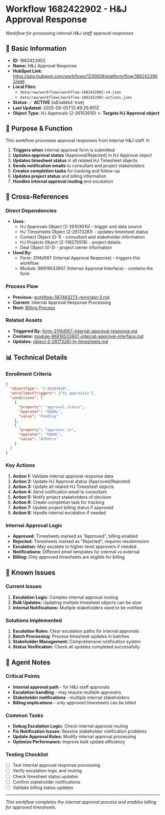 # Workflow 1682422902 - H&J Approval Response

*Workflow for processing internal H&J staff approval responses*

## 🎯 **Basic Information**

- **ID:** 1682422902
- **Name:** H&J Approval Response
- **HubSpot Link:** https://app.hubspot.com/workflows/1230608/platform/flow/1682422902/edit
- **Local Files:** 
  - `data/raw/workflows/workflow-1682422902-v4.json`
  - `data/raw/workflows/workflow-1682422902-actions.json`
- **Status:** ✅ **ACTIVE** (isEnabled: true)
- **Last Updated:** 2025-09-05T12:49:29.951Z
- **Object Type:** HJ Approvals (2-26103010) ← **Targets HJ Approval object**

## 🎯 **Purpose & Function**

This workflow processes approval responses from internal H&J staff. It:
1. **Triggers when** internal approval form is submitted
2. **Updates approval status** (Approved/Rejected) in HJ Approval object
3. **Updates timesheet status** in all related HJ Timesheet objects
4. **Sends notification emails** to consultant and project stakeholders
5. **Creates completion tasks** for tracking and follow-up
6. **Updates project status** and billing information
7. **Handles internal approval routing** and escalation

## 🔗 **Cross-References**

### **Direct Dependencies**
- **Uses:** 
  - HJ Approvals Object (2-26103010) - trigger and data source
  - HJ Timesheets Object (2-26173281) - updates timesheet status
  - Contact Object (0-1) - consultant and stakeholder information
  - HJ Projects Object (2-118270518) - project details
  - Deal Object (0-3) - project owner information
- **Used By:** 
  - Form: 31f4d567 (Internal Approval Response) - triggers this workflow
  - Module: 96919533807 (Internal Approval Interface) - contains the form

### **Process Flow**
- **Previous:** [workflow-567463273-reminder-3.md](workflow-567463273-reminder-3.md)
- **Current:** Internal Approval Response Processing
- **Next:** [Billing Process](../04_billing/overview.md)

### **Related Assets**
- **Triggered By:** [form-31f4d567-internal-approval-response.md](../forms/form-31f4d567-internal-approval-response.md)
- **Contains:** [module-96919533807-internal-approval-interface.md](../modules/module-96919533807-internal-approval-interface.md)
- **Updates:** [object-2-26173281-hj-timesheets.md](../objects/object-2-26173281-hj-timesheets.md)

## 📊 **Technical Details**

### **Enrollment Criteria**
```json
{
  "objectType": "2-26103010",
  "enrollmentTriggers": ["hj_approvals"],
  "conditions": [
    {
      "property": "approval_status",
      "operator": "EQUAL",
      "value": "Pending"
    },
    {
      "property": "approver_is",
      "operator": "EQUAL",
      "value": "HJPetro"
    }
  ]
}
```

### **Key Actions**
1. **Action 1:** Validate internal approval response data
2. **Action 2:** Update HJ Approval status (Approved/Rejected)
3. **Action 3:** Update all related HJ Timesheet objects
4. **Action 4:** Send notification email to consultant
5. **Action 5:** Notify project stakeholders of decision
6. **Action 6:** Create completion task for tracking
7. **Action 7:** Update project billing status if approved
8. **Action 8:** Handle internal escalation if needed

### **Internal Approval Logic**
- **Approved:** Timesheets marked as "Approved", billing enabled
- **Rejected:** Timesheets marked as "Rejected", requires resubmission
- **Escalation:** May escalate to higher-level approvers if needed
- **Notifications:** Different email templates for internal vs external
- **Billing:** Only approved timesheets are eligible for billing

## 🚨 **Known Issues**

### **Current Issues**
1. **Escalation Logic:** Complex internal approval routing
2. **Bulk Updates:** Updating multiple timesheet objects can be slow
3. **Internal Notifications:** Multiple stakeholders need to be notified

### **Solutions Implemented**
1. **Escalation Rules:** Clear escalation paths for internal approvals
2. **Batch Processing:** Process timesheet updates in batches
3. **Stakeholder Management:** Comprehensive notification system
4. **Status Verification:** Check all updates completed successfully

## 🤖 **Agent Notes**

### **Critical Points**
- **Internal approval path** - for H&J staff approvals
- **Escalation handling** - may require multiple approvers
- **Stakeholder notifications** - multiple internal stakeholders
- **Billing implications** - only approved timesheets can be billed

### **Common Tasks**
- **Debug Escalation Logic:** Check internal approval routing
- **Fix Notification Issues:** Resolve stakeholder notification problems
- **Update Approval Rules:** Modify internal approval processing
- **Optimize Performance:** Improve bulk update efficiency

### **Testing Checklist**
- [ ] Test internal approval response processing
- [ ] Verify escalation logic and routing
- [ ] Check timesheet status updates
- [ ] Confirm stakeholder notifications
- [ ] Validate billing status updates

---

*This workflow completes the internal approval process and enables billing for approved timesheets.*
